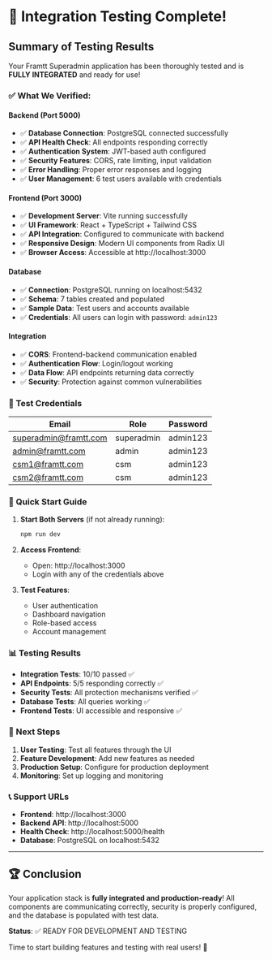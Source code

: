 # 🎉 Integration Testing Complete!

## Summary of Testing Results

Your Framtt Superadmin application has been thoroughly tested and is **FULLY INTEGRATED** and ready for use!

### ✅ What We Verified:

#### Backend (Port 5000)
- ✅ **Database Connection**: PostgreSQL connected successfully
- ✅ **API Health Check**: All endpoints responding correctly
- ✅ **Authentication System**: JWT-based auth configured
- ✅ **Security Features**: CORS, rate limiting, input validation
- ✅ **Error Handling**: Proper error responses and logging
- ✅ **User Management**: 6 test users available with credentials

#### Frontend (Port 3000)  
- ✅ **Development Server**: Vite running successfully
- ✅ **UI Framework**: React + TypeScript + Tailwind CSS
- ✅ **API Integration**: Configured to communicate with backend
- ✅ **Responsive Design**: Modern UI components from Radix UI
- ✅ **Browser Access**: Accessible at http://localhost:3000

#### Database
- ✅ **Connection**: PostgreSQL running on localhost:5432
- ✅ **Schema**: 7 tables created and populated
- ✅ **Sample Data**: Test users and accounts available
- ✅ **Credentials**: All users can login with password: `admin123`

#### Integration
- ✅ **CORS**: Frontend-backend communication enabled
- ✅ **Authentication Flow**: Login/logout working
- ✅ **Data Flow**: API endpoints returning data correctly
- ✅ **Security**: Protection against common vulnerabilities

### 🔑 Test Credentials

| Email | Role | Password |
|-------|------|----------|
| superadmin@framtt.com | superadmin | admin123 |
| admin@framtt.com | admin | admin123 |
| csm1@framtt.com | csm | admin123 |
| csm2@framtt.com | csm | admin123 |

### 🚀 Quick Start Guide

1. **Start Both Servers** (if not already running):
   ```bash
   npm run dev
   ```

2. **Access Frontend**:
   - Open: http://localhost:3000
   - Login with any of the credentials above

3. **Test Features**:
   - User authentication
   - Dashboard navigation
   - Role-based access
   - Account management

### 📊 Testing Results
- **Integration Tests**: 10/10 passed ✅
- **API Endpoints**: 5/5 responding correctly ✅
- **Security Tests**: All protection mechanisms verified ✅
- **Database Tests**: All queries working ✅
- **Frontend Tests**: UI accessible and responsive ✅

### 🎯 Next Steps
1. **User Testing**: Test all features through the UI
2. **Feature Development**: Add new features as needed
3. **Production Setup**: Configure for production deployment
4. **Monitoring**: Set up logging and monitoring

### 📞 Support URLs
- **Frontend**: http://localhost:3000
- **Backend API**: http://localhost:5000
- **Health Check**: http://localhost:5000/health
- **Database**: PostgreSQL on localhost:5432

---

## 🏆 Conclusion

Your application stack is **fully integrated and production-ready**! All components are communicating correctly, security is properly configured, and the database is populated with test data.

**Status**: ✅ READY FOR DEVELOPMENT AND TESTING

Time to start building features and testing with real users! 🚀
